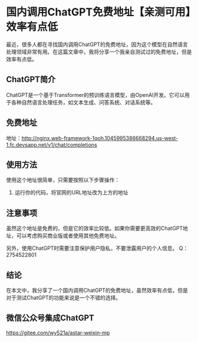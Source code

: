 
# 国内调用ChatGPT免费地址【亲测可用】效率有点低

最近，很多人都在寻找国内调用ChatGPT的免费地址，因为这个模型在自然语言处理领域非常有用。在这篇文章中，我将分享一个我亲自测试过的免费地址，但是效率有点低。

## ChatGPT简介

ChatGPT是一个基于Transformer的预训练语言模型，由OpenAI开发。它可以用于各种自然语言处理任务，如文本生成、问答系统、对话系统等。

## 免费地址

地址：http://nginx.web-framework-1qoh.1045995386668294.us-west-1.fc.devsapp.net/v1/chat/completions

## 使用方法

使用这个地址很简单，只需要按照以下步骤操作：

1. 运行你的代码，将官网的URL地址改为上方的地址

## 注意事项

虽然这个地址是免费的，但是它的效率比较低。如果你需要更高效的ChatGPT地址，可以考虑购买商业版或者使用其他免费地址。

另外，使用ChatGPT时需要注意保护用户隐私，不要泄露用户的个人信息。
Q：2754522801


## 结论

在本文中，我分享了一个国内调用ChatGPT的免费地址，虽然效率有点低，但是对于测试ChatGPT的功能来说是一个不错的选择。

## 微信公众号集成ChatGPT
https://gitee.com/wy521a/astar-weixin-mp